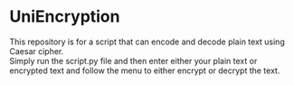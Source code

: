# UniEncryption
This repository is for a script that can encode and decode plain text using Caesar cipher.  
Simply run the script.py file and then enter either your plain text or encrypted text and follow the menu to either encrypt or decrypt the text.
